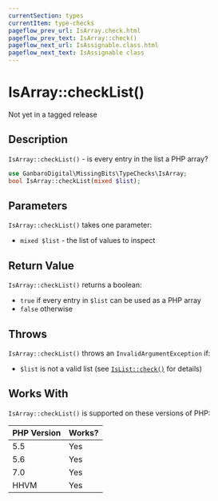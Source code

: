 ```yaml
---
currentSection: types
currentItem: type-checks
pageflow_prev_url: IsArray.check.html
pageflow_prev_text: IsArray::check()
pageflow_next_url: IsAssignable.class.html
pageflow_next_text: IsAssignable class
---
```


# IsArray::checkList()

<div class="callout warning" markdown="1">
Not yet in a tagged release
</div>

## Description

`IsArray::checkList()` - is every entry in the list a PHP array?

```php
use GanbaroDigital\MissingBits\TypeChecks\IsArray;
bool IsArray::checkList(mixed $list);
```

## Parameters

`IsArray::checkList()` takes one parameter:

* `mixed $list` - the list of values to inspect

## Return Value

`IsArray::checkList()` returns a boolean:

* `true` if every entry in `$list` can be used as a PHP array
* `false` otherwise

## Throws

`IsArray::checkList()` throws an `InvalidArgumentException` if:

* `$list` is not a valid list (see [`IsList::check()`](IsList.check.html) for details)

## Works With

`IsArray::checkList()` is supported on these versions of PHP:

PHP Version | Works?
------------|-------
5.5 | Yes
5.6 | Yes
7.0 | Yes
HHVM | Yes
